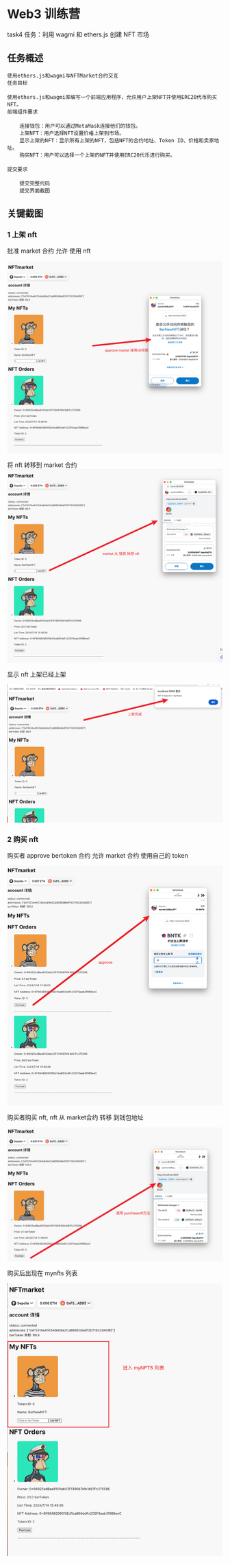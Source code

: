# Web3 训练营

task4 任务：利用 wagmi 和 ethers.js 创建 NFT 市场

## 任务概述

```
使用ethers.js和wagmi与NFTMarket合约交互
任务目标

使用ethers.js和wagmi库编写一个前端应用程序，允许用户上架NFT并使用ERC20代币购买NFT。
前端组件要求

    连接钱包：用户可以通过MetaMask连接他们的钱包。
    上架NFT：用户选择NFT设置价格上架到市场。
    显示上架的NFT：显示所有上架的NFT，包括NFT的合约地址、Token ID、价格和卖家地址。
    购买NFT：用户可以选择一个上架的NFT并使用ERC20代币进行购买。

提交要求

    提交完整代码
    提交界面截图

```

## 关键截图

### 1 上架 nft

批准 market 合约 允许 使用 nft

![图片1](https://github.com/coolberwin/Web3-Frontend-Bootcamp/blob/task4/members/coolberwin/task4/img/%E4%B8%8A%E6%9E%B6NFT1.png?raw=true)

将 nft 转移到 market 合约
![图片1](https://github.com/coolberwin/Web3-Frontend-Bootcamp/blob/task4/members/coolberwin/task4/img/%E4%B8%8A%E6%9E%B6NFT2.png?raw=true)

显示 nft 上架已经上架

![图片1](https://github.com/coolberwin/Web3-Frontend-Bootcamp/blob/task4/members/coolberwin/task4/img/%E4%B8%8A%E6%9E%B6NFT3.png?raw=true)



### 2 购买 nft

购买者 approve bertoken 合约 允许 market 合约 使用自己的 token

![图片1](https://github.com/coolberwin/Web3-Frontend-Bootcamp/blob/task4/members/coolberwin/task4/img/%E8%B4%AD%E4%B9%B0%E6%88%AA%E5%9B%BE1.png?raw=true)

购买者购买 nft,  nft 从 market合约 转移 到钱包地址

![图片2](https://github.com/coolberwin/Web3-Frontend-Bootcamp/blob/task4/members/coolberwin/task4/img/%E8%B4%AD%E4%B9%B0%E6%88%AA%E5%9B%BE2.png?raw=true)

购买后出现在 mynfts 列表

![图片3](https://github.com/coolberwin/Web3-Frontend-Bootcamp/blob/task4/members/coolberwin/task4/img/%E8%B4%AD%E4%B9%B0%E6%88%AA%E5%9B%BE3.png?raw=true)